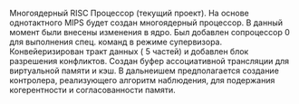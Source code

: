 Многоядерный RISC Процессор (текущий проект).
На основе однотактного MIPS будет создан многоядерный процессор. В данный момент были
внесены изменения в ядро. Был добавлен сопроцессор 0 для выполнения спец. команд в
режиме супервизора. Конвейеризирован тракт данных ( 5 частей) и добавлен блок разрешения
конфликтов. Создан буфер ассоциативной трансляции для виртуальной памяти и кэш. В
дальнеишем предполагается создание контролера, реализующего алгоритм наблюдения, для
подержания когерентности и согласованности памяти.
